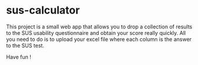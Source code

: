 # sus-calculator

This project is a small web app that allows you to drop a collection of results to the SUS usability questionnaire and obtain your score really quickly. All you need to do is to upload your excel file where each column is the answer to the SUS test.

Have fun !
